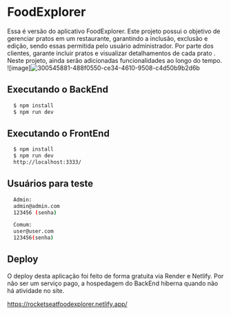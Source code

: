 # FoodExplorer

Essa é versão do aplicativo FoodExplorer. Este projeto possui o objetivo de gerenciar  pratos em um restaurante, garantindo a inclusão, exclusão e edição, sendo essas permitida pelo usuário administrador. Por parte dos clientes, garante incluir pratos e visualizar detalhamentos de cada prato . Neste projeto, ainda serão adicionadas  funcionalidades ao longo do tempo.  
![image]![300545881-488f0550-ce34-4610-9508-c4d50b9b2d6b](https://github.com/user-attachments/assets/1bef3c5e-27c2-4a8f-8c33-dfd08968a321)



## Executando o BackEnd

```bash
  $ npm install
  $ npm run dev
```
## Executando o FrontEnd

```bash
  $ npm install
  $ npm run dev
  http://localhost:3333/
```
## Usuários para teste

```bash
  Admin:
  admin@admin.com
  123456 (senha)

  Comum:
  user@user.com
  123456(senha)
```


## Deploy

O deploy desta aplicação foi feito de forma gratuita via Render e Netlify. Por não ser um serviço pago, a hospedagem do BackEnd hiberna quando não há atividade no site.


https://rocketseatfoodexplorer.netlify.app/
